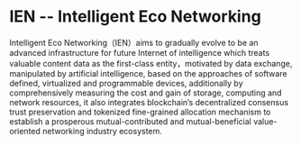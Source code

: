 # IEN -- Intelligent Eco Networking 

Intelligent Eco Networking（IEN）aims to gradually evolve to be an advanced infrastructure for future Internet of intelligence which treats valuable content data as the first-class entity，motivated by data exchange, manipulated by artificial intelligence, based on the approaches of software defined, virtualized and programmable devices, additionally by comprehensively measuring the cost and gain of storage, computing and network resources, it also integrates blockchain’s decentralized consensus trust preservation and tokenized fine-grained allocation mechanism to establish a prosperous mutual-contributed and mutual-beneficial value-oriented networking industry ecosystem.
